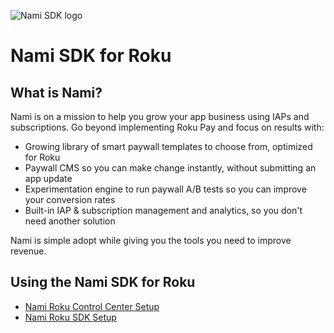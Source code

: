 ![Nami SDK logo](https://cdn.namiml.com/brand/sdk/Nami-SDK@0.5x.png)

# Nami SDK for Roku

## What is Nami?

Nami is on a mission to help you grow your app business using IAPs and subscriptions.
Go beyond implementing Roku Pay and focus on results with:

* Growing library of smart paywall templates to choose from, optimized for Roku
* Paywall CMS so you can make change instantly, without submitting an app update
* Experimentation engine to run paywall A/B tests so you can improve your conversion rates
* Built-in IAP & subscription management and analytics, so you don't need another solution

Nami is simple adopt while giving you the tools you need to improve revenue.

## Using the Nami SDK for Roku

- [Nami Roku Control Center Setup](https://docs.namiml.com/docs/create-roku-platform-integration)
- [Nami Roku SDK Setup](https://docs.namiml.com/docs/roku-setup)
